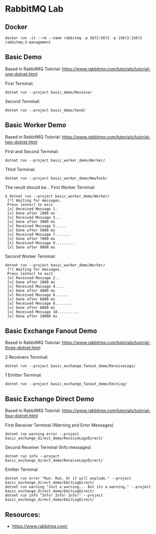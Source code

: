 # RabbitMQ Lab

## Docker
```
docker run -it --rm --name rabbitmq -p 5672:5672 -p 15672:15672 rabbitmq:3-management
```
## Basic Demo
Based in RabbitMQ Tutorial: https://www.rabbitmq.com/tutorials/tutorial-one-dotnet.html

First Terminal:
```
dotnet run --project basic_demo/Receive/
```
Second Terminal:
```
dotnet run --project basic_demo/Send/
```

## Basic Worker Demo
Based in RabbitMQ Tutorial: https://www.rabbitmq.com/tutorials/tutorial-two-dotnet.html

First and Second Terminal:
```
dotnet run --project basic_worker_demo/Worker/
```
Third Terminal:
```
dotnet run --project basic_worker_demo/NewTask/
```

The result should be...
First Worker Terminal:
```
$ dotnet run --project basic_worker_demo/Worker/
 [*] Waiting for messages.
 Press [enter] to exit
 [x] Received Message 1.
 [x] Done after 1000 ms
 [x] Received Message 3...
 [x] Done after 3000 ms
 [x] Received Message 5.....
 [x] Done after 5000 ms
 [x] Received Message 7.......
 [x] Done after 7000 ms
 [x] Received Message 9.........
 [x] Done after 9000 ms
```
Second Worker Terminal:
```
dotnet run --project basic_worker_demo/Worker/
 [*] Waiting for messages.
 Press [enter] to exit
 [x] Received Message 2..
 [x] Done after 2000 ms
 [x] Received Message 4....
 [x] Done after 4000 ms
 [x] Received Message 6......
 [x] Done after 6000 ms
 [x] Received Message 8........
 [x] Done after 8000 ms
 [x] Received Message 10..........
 [x] Done after 10000 ms
```

## Basic Exchange Fanout Demo
Based in RabbitMQ Tutorial: https://www.rabbitmq.com/tutorials/tutorial-three-dotnet.html

2 Receivers Terminal:
```
dotnet run --project basic_exchange_fanout_demo/ReceiveLogs/
```
1 Emitter Terminal:
```
dotnet run --project basic_exchange_fanout_demo/EmitLog/
```


## Basic Exchange Direct Demo
Based in RabbitMQ Tutorial: https://www.rabbitmq.com/tutorials/tutorial-four-dotnet.html

First Receiver Terminal (Warning and Error Messages)
```
dotnet run warning error --project basic_exchange_direct_demo/ReceiveLogsDirect/
```
Second Receiver Terminal (Info messages)
```
dotnet run info --project basic_exchange_direct_demo/ReceiveLogsDirect/
```
Emitter Terminal
```
dotnet run error "Run. Run. Or it will explode." --project basic_exchange_direct_demo/EmitLogDirect/
dotnet run warning "Just a warning... But its a warning." --project basic_exchange_direct_demo/EmitLogDirect/
dotnet run info "Info! Info! Info!" --project basic_exchange_direct_demo/EmitLogDirect/
```




## Resources:
- https://www.rabbitmq.com/